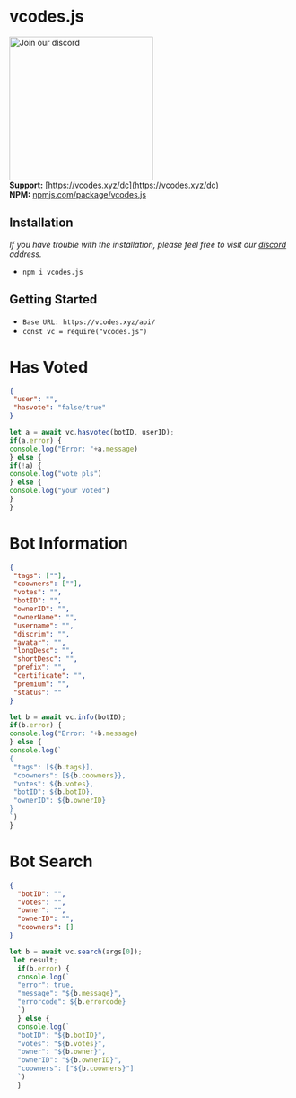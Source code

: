 # vcodes.js
<a href="https://vcodes.xyz/dc" target="_blank"><img src="https://img.devsforum.net/tr/img/h1Z2X3.png" alt="Join our discord" width="256"></a><br>
**Support:** [https://vcodes.xyz/dc](https://vcodes.xyz/dc) <br>
**NPM:** [npmjs.com/package/vcodes.js](https://www.npmjs.com/package/void.nsfw)<br>

## Installation
*If you have trouble with the installation, please feel free to visit our [discord](https://vcodes.xyz/dc) address.*
- `npm i vcodes.js`

## Getting Started
- `Base URL: https://vcodes.xyz/api/`
- `const vc = require("vcodes.js")`

# Has Voted
```json
{
 "user": "",
 "hasvote": "false/true"
}
```
```js
let a = await vc.hasvoted(botID, userID);
if(a.error) {
console.log("Error: "+a.message)
} else {
if(!a) { 
console.log("vote pls")
} else {
console.log("your voted")
}
}
```


# Bot Information
```json
{
 "tags": [""],
 "coowners": [""],
 "votes": "",
 "botID": "",
 "ownerID": "",
 "ownerName": "",
 "username": "",
 "discrim": "",
 "avatar": "",
 "longDesc": "",
 "shortDesc": "",
 "prefix": "",
 "certificate": "",
 "premium": "",
 "status": ""
}
```
```js
let b = await vc.info(botID);
if(b.error) {
console.log("Error: "+b.message)
} else {
console.log(`
{
 "tags": [${b.tags}],
 "coowners": [${b.coowners}},
 "votes": ${b.votes},
 "botID": ${b.botID},
 "ownerID": ${b.ownerID}
}
`)
}
```

# Bot Search
```json
{
  "botID": "",
  "votes": "",
  "owner": "",
  "ownerID": "",
  "coowners": []
}
```
```js
let b = await vc.search(args[0]);
 let result;
  if(b.error) {
  console.log(`
  "error": true,
  "message": "${b.message}",
  "errorcode": ${b.errorcode}
  `)  
  } else {
  console.log(`
  "botID": "${b.botID}",
  "votes": "${b.votes}",
  "owner": "${b.owner}",
  "ownerID": "${b.ownerID}",
  "coowners": ["${b.coowners}"]
  `)
  }
```
